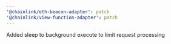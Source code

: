 ```yaml
---
'@chainlink/eth-beacon-adapter': patch
'@chainlink/view-function-adapter': patch
---
```


Added sleep to background execute to limit request processing
